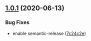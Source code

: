 ## [1.0.1](https://github.com/engineal/aws-cdk-recaptcha-authorizer/compare/v1.0.0...v1.0.1) (2020-06-13)


### Bug Fixes

* enable semantic-release ([7c24c2e](https://github.com/engineal/aws-cdk-recaptcha-authorizer/commit/7c24c2e3f19a7f801981a34246d052b8fe453c66))
